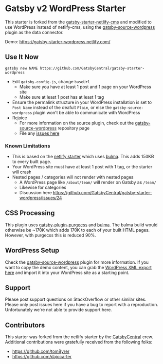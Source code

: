 # Gatsby v2 WordPress Starter

This starter is forked from the
[gatsby-starter-netlify-cms](https://github.com/netlify-templates/gatsby-starter-netlify-cms)
and modified to use WordPress instead of netlify-cms, using the [gatsby-source-wordpress](https://github.com/gatsbyjs/gatsby/tree/master/packages/gatsby-source-wordpress) plugin as the data connector.

Demo: https://gatsby-starter-wordpress.netlify.com/

## Use It Now

    gatsby new NAME https://github.com/GatsbyCentral/gatsby-starter-wordpress

- Edit `gatsby-config.js`, change `baseUrl`
  - Make sure you have at least 1 post and 1 page on your WordPress site
  - Make sure at least 1 post has at least 1 tag
- Ensure the permalink structure in your WordPress installation is set to `Post Name` instead of the deafult `Plain`, or else the `gatsby-source-wordpress` plugin won't be able to communicate with WordPress
- Rejoice
  - For more information on the source plugin, check out the [gatsby-source-wordpress](https://github.com/gatsbyjs/gatsby/tree/master/packages/gatsby-source-wordpress) repository page
  - File any [issues here](https://github.com/GatsbyCentral/gatsby-starter-wordpress/issues)

### Known Limitations

- This is based on the [netlify starter](https://github.com/netlify-templates/gatsby-starter-netlify-cms) which uses [bulma](https://bulma.io). This adds 150KB to every built page.
- Your WordPress site must have at least 1 post with 1 tag, or the starter will crash
- Nested pages / categories will not render with nested pages
  - A WordPress page like `/about/team/` will render on Gatsby as `/team/`
  - Likewise for categories
  - Discussion here https://github.com/GatsbyCentral/gatsby-starter-wordpress/issues/24

## CSS Processing

This plugin uses [gatsby-plugin-purgecss](https://www.gatsbyjs.org/packages/gatsby-plugin-purgecss/) and [bulma](https://bulma.io/). The bulma build would otherwise be ~170K which adds 170K to each of your built HTML pages. However, with purgecss this is reduced 90%.

## WordPress Setup

Check the [gatsby-source-wordpress](https://github.com/gatsbyjs/gatsby/tree/master/packages/gatsby-source-wordpress) plugin for more information. If you want to copy the demo content, you can grab the [WordPress XML export here](https://wpdemo.gatsbycentral.com/gatsbystarterwordpress.WordPress.2019-09-12.xml) and import it into your WordPress site as a starting point.

## Support

Please post support questions on StackOverflow or other similar sites. Please only post issues here if you have a bug to report with a reproduction. Unfortunately we're not able to provide support here.

## Contributors

This starter was forked from the netlify starter by the
[GatsbyCentral](https://www.gatsbycentral.com/) crew. Additional contributions
were gratefully received from the following folks:

- https://github.com/tomByrer
- https://github.com/dajocarter
